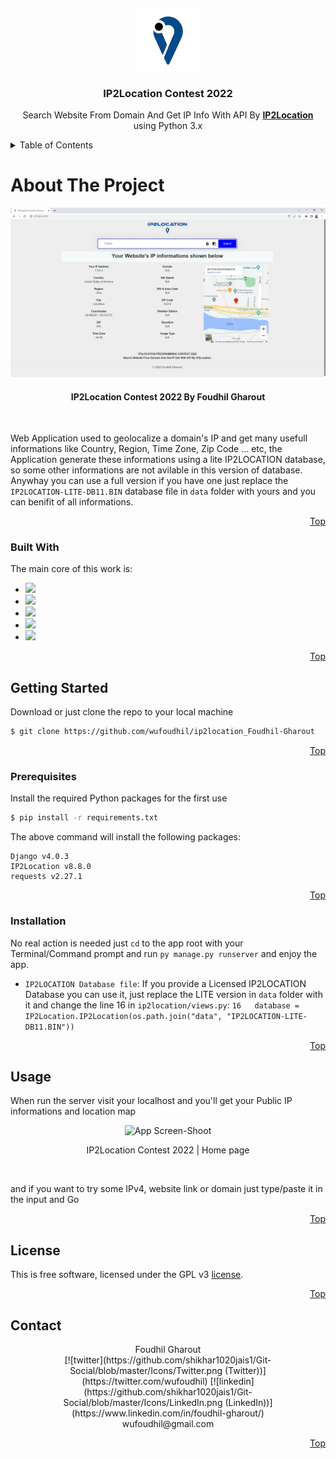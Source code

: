 <a id="readme-top"></a>
<br />
<div align="center">
  <a href="https://github.com/wufoudhil/ip2location_Foudhil-Gharout">
    <img src="static/img/logo.png" alt="Logo" width="100">
  </a>

  <h3 align="center">IP2Location Contest 2022</h3>

  <p align="center">
    Search Website From Domain And Get IP Info With API By <a href="https://www.ip2location.com"><strong>IP2Location</strong></a> using Python 3.x
  </p>
</div>

<details>
  <summary>Table of Contents</summary>
  <ol>
    <li>
      <a href="#about-the-project">About The Project</a>
      <ul>
        <li><a href="#built-with">Built With</a></li>
      </ul>
    </li>
    <li>
      <a href="#getting-started">Getting Started</a>
      <ul>
        <li><a href="#prerequisites">Prerequisites</a></li>
        <li><a href="#installation">Installation</a></li>
      </ul>
    </li>
    <li><a href="#usage">Usage</a></li>
    <li><a href="#license">License</a></li>
    <li><a href="#contact">Contact</a></li>
  </ol>
</details>

# About The Project

<div align="center">
  <a href="https://github.com/wufoudhil/ip2location_Foudhil-Gharout">
    <img src="ScreenShoots/img4.jpg" alt="App Screen-Shoot" width="600">
  </a>
  <h4 align="center">IP2Location Contest 2022 By Foudhil Gharout</h4>
</div>
</br>

Web Application used to geolocalize a domain's IP and get many usefull informations like Country, Region, Time Zone, Zip Code ... etc, the Application generate these informations using a lite IP2LOCATION database, so some other informations are not avilable in this version of database. Anywhay you can use a full version if you have one just replace the `IP2LOCATION-LITE-DB11.BIN` database file in `data` folder with yours and you can benifit of all informations.

<p align="right"><a href="#readme-top">Top</a></p>


### Built With

The main core of this work is:

* [![](https://img.shields.io/badge/Python-2a4169?style=for-the-badge&logo=python&logoColor=white)](https://www.python.org/)
* [![](https://img.shields.io/badge/Django-112e1d?style=for-the-badge&logo=django&logoColor=white)](https://www.djangoproject.com/)
* [![](https://img.shields.io/badge/HTML5-e38c22?style=for-the-badge&logo=html5&logoColor=white)](https://dev.w3.org/html5/spec-LC/)
* [![](https://img.shields.io/badge/Bootstrap-563D7C?style=for-the-badge&logo=bootstrap&logoColor=white)](https://getbootstrap.com/)
* [![](https://img.shields.io/badge/jQuery-0769AD?style=for-the-badge&logo=jquery&logoColor=white)](https://jquery.com/)

<p align="right"><a href="#readme-top">Top</a></p>


## Getting Started

Download or just clone the repo to your local machine

```sh
$ git clone https://github.com/wufoudhil/ip2location_Foudhil-Gharout
``` 

<p align="right"><a href="#readme-top">Top</a></p>

### Prerequisites

Install the required Python packages for the first use

```sh
$ pip install -r requirements.txt
``` 

The above command will install the following packages:

```
Django v4.0.3
IP2Location v8.8.0
requests v2.27.1
```

<p align="right"><a href="#readme-top">Top</a></p>

### Installation

No real action is needed just ``` cd ``` to the app root with your Terminal/Command prompt and run ``` py manage.py runserver ``` and enjoy the app.

- `IP2LOCATION Database file`: If you provide a Licensed IP2LOCATION Database you can use it, just replace the LITE version in `data` folder with it and change the line 16 in ``` ip2location/views.py ```:
  ``` 16   database = IP2Location.IP2Location(os.path.join("data", "IP2LOCATION-LITE-DB11.BIN")) ```

<p align="right"><a href="#readme-top">Top</a></p>

## Usage

When run the server visit your localhost and you'll get your Public IP informations and location map

<div align="center">
  <img src="ScreenShoots/img1.jpg" alt="App Screen-Shoot" width="600">
  <p align="center">IP2Location Contest 2022 | Home page</p>
</div>
</br>

and if you want to try some IPv4, website link or domain just type/paste it in the input and Go

<p align="right"><a href="#readme-top">Top</a></p>

## License

This is free software, licensed under the GPL v3 [license](LICENSE/LICENSE).

<p align="right"><a href="#readme-top">Top</a></p>

## Contact

<div align="center">
Foudhil Gharout </br> [![twitter](https://github.com/shikhar1020jais1/Git-Social/blob/master/Icons/Twitter.png (Twitter))](https://twitter.com/wufoudhil)  [![linkedin](https://github.com/shikhar1020jais1/Git-Social/blob/master/Icons/LinkedIn.png (LinkedIn))](https://www.linkedin.com/in/foudhil-gharout/)</br> wufoudhil@gmail.com
</div>

<p align="right"><a href="#readme-top">Top</a></p>


[linkedin-shield]: https://img.shields.io/badge/-LinkedIn-black.svg?style=for-the-badge&logo=linkedin&colorB=555
[linkedin-url]: https://linkedin.com/in/linkedin_username
